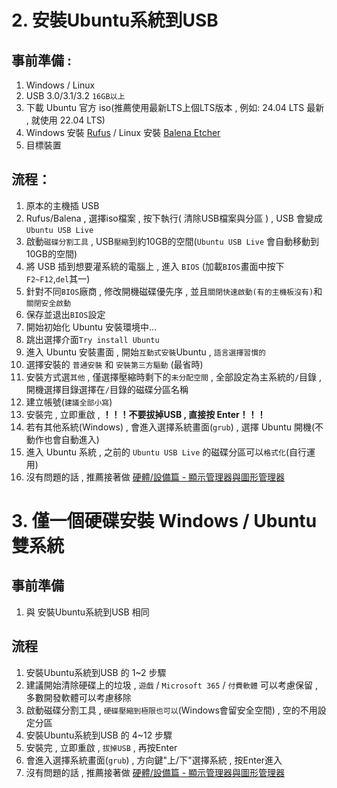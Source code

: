 # 2. 安裝Ubuntu系統到USB
## 事前準備 : 
1. Windows / Linux
2. USB 3.0/3.1/3.2 `16GB以上`
3. 下載 Ubuntu 官方 iso(推薦使用最新LTS上個LTS版本 , 例如: 24.04 LTS 最新 , 就使用 22.04 LTS)
4. Windows 安裝 [Rufus](https://rufus.ie/zh_TW/) / Linux 安裝 [Balena Etcher](https://www.balena.io/etcher/)
5. 目標裝置
## 流程：
1. 原本的主機插 USB
2. Rufus/Balena , 選擇iso檔案 , 按下執行( 清除USB檔案與分區 ) , USB 會變成 `Ubuntu USB Live` 
3. 啟動`磁碟分割工具` , USB`壓縮`到約10GB的空間(`Ubuntu USB Live` 會自動移動到10GB的空間)
4. 將 USB 插到想要灌系統的電腦上 , 進入 `BIOS` (加載`BIOS`畫面中按下`F2~F12`,`del`其一)
5. 針對不同`BIOS`廠商 , 修改開機磁碟優先序 , 並且`關閉快速啟動(有的主機板沒有)`和`關閉安全啟動`
6. 保存並退出`BIOS`設定
7. 開始初始化 Ubuntu 安裝環境中...
8. 跳出選擇介面`Try install Ubuntu`
9. 進入 Ubuntu 安裝畫面 , 開始`互動式安裝`Ubuntu , `語言選擇習慣的`
10. 選擇安裝的 `普通安裝` 和 `安裝第三方驅動` (最省時)
11. 安裝方式選`其他` , 僅選擇壓縮時剩下的`未分配空間` , 全部設定為主系統的`/`目錄 , 開機選擇目錄選擇在`/`目錄的磁碟分區名稱
12. 建立帳號(`建議全部小寫`)
13. 安裝完 , 立即重啟 , **！！！不要拔掉USB , 直接按 Enter！！！** 
14. 若有其他系統(Windows) , 會進入選擇系統畫面(`grub`) , 選擇 Ubuntu 開機(不動作也會自動進入)
15. 進入 Ubuntu 系統 , 之前的 `Ubuntu USB Live` 的磁碟分區可以`格式化`(自行運用)
16. 沒有問題的話 , 推薦接著做 [硬體/設備篇 - 顯示管理器與圖形管理器](./display_manager_and_graphics_manager.md)
# 3. 僅一個硬碟安裝 Windows / Ubuntu 雙系統
## 事前準備
1. 與 安裝Ubuntu系統到USB 相同
## 流程
1. 安裝Ubuntu系統到USB 的 1~2 步驟  
2. 建議開始清除硬碟上的垃圾 , `遊戲` / `Microsoft 365` / `付費軟體` 可以考慮保留 , 多數開發軟體可以考慮移除  
3. 啟動磁碟分割工具 , `硬碟壓縮到極限也可以`(Windows會留安全空間) , 空的不用設定分區
4. 安裝Ubuntu系統到USB 的 4~12 步驟  
5. 安裝完 , 立即重啟 , `拔掉USB` , 再按Enter
6. 會進入選擇系統畫面(`grub`) , 方向鍵"上/下"選擇系統 , 按Enter進入
7. 沒有問題的話 , 推薦接著做 [硬體/設備篇 - 顯示管理器與圖形管理器](./display_manager_and_graphics_manager.md)
